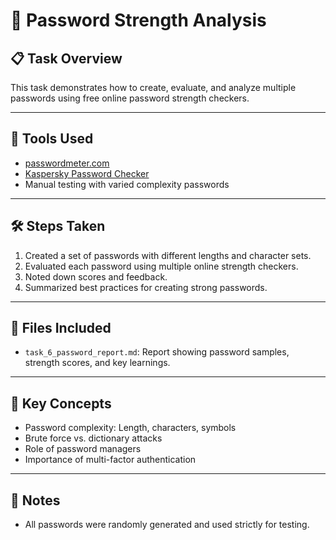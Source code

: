 # 🔐 Password Strength Analysis

## 📋 Task Overview
This task demonstrates how to create, evaluate, and analyze multiple passwords using free online password strength checkers.

---

## 🧪 Tools Used
- [passwordmeter.com](https://www.passwordmeter.com)
- [Kaspersky Password Checker](https://password.kaspersky.com/)
- Manual testing with varied complexity passwords

---

## 🛠️ Steps Taken
1. Created a set of passwords with different lengths and character sets.
2. Evaluated each password using multiple online strength checkers.
3. Noted down scores and feedback.
4. Summarized best practices for creating strong passwords.

---

## 📄 Files Included
- `task_6_password_report.md`: Report showing password samples, strength scores, and key learnings.


---

## 🔐 Key Concepts
- Password complexity: Length, characters, symbols
- Brute force vs. dictionary attacks
- Role of password managers
- Importance of multi-factor authentication

---

## 📝 Notes
- All passwords were randomly generated and used strictly for testing.
